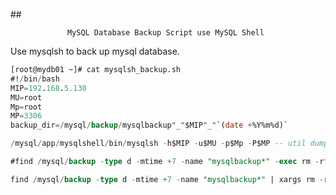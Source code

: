 
\## <p align="center">```MySQL Database Backup Script use MySQL Shell ```</p>


Use mysqlsh to back up mysql database.

  ```sql
  [root@mydb01 ~]# cat mysqlsh_backup.sh
  #!/bin/bash
  MIP=192.168.5.130
  MU=root
  Mp=root
  MP=3306
  backup_dir=/mysql/backup/mysqlbackup"_"$MIP"_"`(date +%Y%m%d)`
  
  /mysql/app/mysqlshell/bin/mysqlsh -h$MIP -u$MU -p$Mp -P$MP -- util dump-instance $backup_dir  --threads=4
  
  #find /mysql/backup -type d -mtime +7 -name "mysqlbackup*" -exec rm -rf {} \;
  
  find /mysql/backup -type d -mtime +7 -name "mysqlbackup*" | xargs rm -rf
  ```





